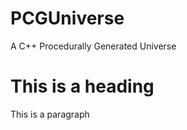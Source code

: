 # PCGUniverse
A C++ Procedurally Generated Universe

<h1>This is a heading</h1>
<p>This is a paragraph</p>
